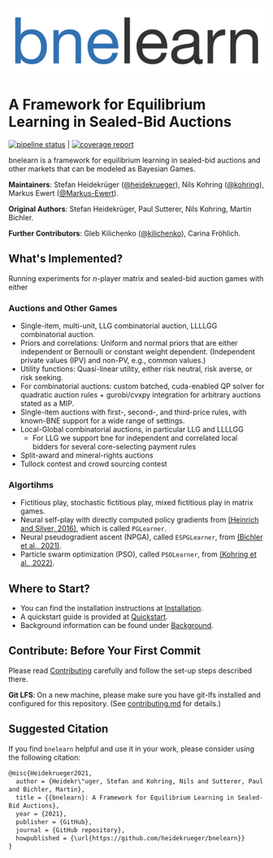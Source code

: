 ![bnelearn-logo](docs/bnelearn-logo.png)

# A Framework for Equilibrium Learning in Sealed-Bid Auctions

[![pipeline status](https://gitlab.lrz.de/heidekrueger/bnelearn/badges/master/pipeline.svg)](https://gitlab.lrz.de/heidekrueger/bnelearn/commits/master) | [![coverage report](https://gitlab.lrz.de/heidekrueger/bnelearn/badges/master/coverage.svg)](https://gitlab.lrz.de/heidekrueger/bnelearn/commits/master)

bnelearn is a framework for equilibrium learning in sealed-bid auctions and other markets that can be modeled as Bayesian Games.

**Maintainers**: Stefan Heidekrüger ([@heidekrueger](https://github.com/heidekrueger)), Nils Kohring ([@kohring](https://github.com/kohring)), Markus Ewert ([@Markus-Ewert](https://github.com/Markus-Ewert)).

**Original Authors**: Stefan Heidekrüger, Paul Sutterer, Nils Kohring, Martin Bichler.

**Further Contributors**: Gleb Kilichenko ([@kilichenko](https://github.com/kilichenko)), Carina Fröhlich.


## What's Implemented?

Running experiments for $n$-player matrix and sealed-bid auction games with either

### Auctions and Other Games
* Single-item, multi-unit, LLG combinatorial auction, LLLLGG combinatorial auction.
* Priors and correlations: Uniform and normal priors that are either independent or Bernoulli or constant weight dependent. (Independent private values (IPV) and non-PV, e.g., common values.)
* Utility functions: Quasi-linear utility, either risk neutral, risk averse, or risk seeking.
* For combinatorial auctions: custom batched, cuda-enabled QP solver for quadratic auction rules + gurobi/cvxpy integration for arbitrary auctions stated as a MIP.
* Single-item auctions with first-, second-, and third-price rules, with known-BNE support for a wide range of settings.
* Local-Global combinatorial auctions, in particular LLG and LLLLGG
    * For LLG we support bne for independent and correlated local bidders for several core-selecting payment rules
* Split-award and mineral-rights auctions
* Tullock contest and crowd sourcing contest


### Algortihms
* Fictitious play, stochastic fictitious play, mixed fictitious play in matrix games.
* Neural self-play with directly computed policy gradients from [(Heinrich and Silver, 2016)](https://arxiv.org/abs/1603.01121), which is called ``PGLearner``.
* Neural pseudogradient ascent (NPGA), called ``ESPGLearner``, from [(Bichler et al., 2021)](https://www.nature.com/articles/s42256-021-00365-4).
* Particle swarm optimization (PSO), called ``PSOLearner``, from [(Kohring et al., 2022)](http://aaai-rlg.mlanctot.info/papers/AAAI22-RLG_paper_8.pdf).



## Where to Start?
* You can find the installation instructions at [Installation](docs/usage/installation).
* A quickstart guide is provided at [Quickstart](docs/usage/quickstart).
* Background information can be found under [Background](docs/usage/background).



## Contribute: Before Your First Commit
Please read [Contributing](contributing.md) carefully and follow the set-up steps described there.

**Git LFS**: On a new machine, please make sure you have git-lfs installed and configured for this repository. (See [contributing.md](contributing.md) for details.)


## Suggested Citation
If you find `bnelearn` helpful and use it in your work, please consider using the following citation:

```
@misc{Heidekrueger2021,
  author = {Heidekr\"uger, Stefan and Kohring, Nils and Sutterer, Paul and Bichler, Martin},
  title = {{bnelearn}: A Framework for Equilibrium Learning in Sealed-Bid Auctions},
  year = {2021},
  publisher = {GitHub},
  journal = {GitHub repository},
  howpublished = {\url{https://github.com/heidekrueger/bnelearn}}
}
```
